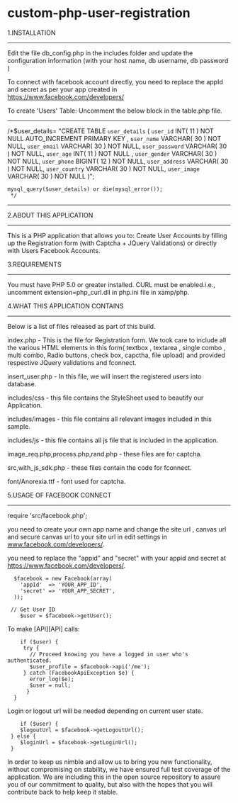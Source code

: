 custom-php-user-registration
============================



1.INSTALLATION

******************************************

Edit the file db_config.php in the includes folder and update the configuration information (with your host name, db username, db password ) 

To connect with facebook account directly, you need to replace the appId and secret as per your app created in https://www.facebook.com/developers/

To create 'Users' Table: Uncomment the below block in the table.php file.

-------------------------------------------
/*$user_details= "CREATE TABLE `user_details` (
  				`user_id` INT( 11 ) NOT NULL AUTO_INCREMENT PRIMARY KEY ,
					`user_name` VARCHAR( 30 ) NOT NULL,
					`user_email` VARCHAR( 30 ) NOT NULL,
					`user_password` VARCHAR( 30 ) NOT NULL,
					`user_age` INT( 11 ) NOT NULL ,
					`user_gender` VARCHAR( 30 ) NOT NULL,
					`user_phone` BIGINT( 12 ) NOT NULL,
					`user_address` VARCHAR( 30 ) NOT NULL,
					`user_country` VARCHAR( 30 ) NOT NULL,
					`user_image` VARCHAR( 30 ) NOT NULL
					)";
 
	mysql_query($user_details) or die(mysql_error());
	 */
-------------------------------------------



2.ABOUT THIS APPLICATION

******************************************

This is a PHP application that allows you to:
Create User Accounts by filling up the Registration form (with Captcha + JQuery Validations) or directly with Users Facebook Accounts.
	


3.REQUIREMENTS

******************************************

You must have PHP 5.0 or greater installed.
CURL must be enabled.i.e., uncomment extension=php_curl.dll in php.ini file in xamp/php.



4.WHAT THIS APPLICATION CONTAINS

******************************************

Below is a list of files released as part of this build.

index.php - This is the file for Registration form. We took care to include all the various HTML elements in this form( textbox , textarea , single combo , multi combo, Radio buttons, check box, capctha, file upload) and provided respective JQuery validations and fconnect.

insert_user.php - In this file, we will insert the registered users into database.

includes/css - this file contains the  StyleSheet used to beautify our Application.

includes/images - this file contains all relevant images included in this sample.

includes/js - this file contains all js file that is included in the application.

image_req.php,process.php,rand.php - these files are for captcha.

src,with_js_sdk.php - these files contain the code for fconnect.

font/Anorexia.ttf - font used for captcha.




5.USAGE OF FACEBOOK CONNECT

******************************************


require 'src/facebook.php';

you need to  create your own app name and change the site url , canvas url and secure canvas url to your site url in edit settings in www.facebook.com/developers/.

you need to replace the "appid" and "secret" with your appid and secret at https://www.facebook.com/developers/.

      $facebook = new Facebook(array(
        'appId'  => 'YOUR_APP_ID',
        'secret' => 'YOUR_APP_SECRET',
      ));

   	 // Get User ID
    	$user = $facebook->getUser();

To make [API][API] calls:

    	if ($user) {
         try {
           // Proceed knowing you have a logged in user who's authenticated.
           $user_profile = $facebook->api('/me');
         } catch (FacebookApiException $e) {
           error_log($e);
           $user = null;
          }
      }

Login or logout url will be needed depending on current user state.

    	if ($user) {
      	$logoutUrl = $facebook->getLogoutUrl();
   	 } else {
      	$loginUrl = $facebook->getLoginUrl();
   	 }

In order to keep us nimble and allow us to bring you new functionality, without
	compromising on stability, we have ensured full test coverage of the application.
	We are including this in the open source repository to assure you of our
	commitment to quality, but also with the hopes that you will contribute back to
	help keep it stable. 




